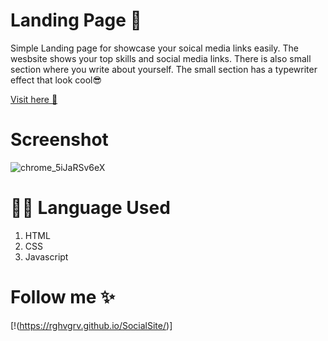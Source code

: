 # Landing Page 🛬
Simple Landing page for showcase your soical media links easily. The wesbsite shows your top skills and social media links. There is also small section where you write about yourself.
The small section has a typewriter effect that look cool😎

[Visit here 🚀](https://rghvgrv.github.io/ProfileCard/)

# Screenshot

![chrome_5iJaRSv6eX](https://i.ibb.co/ChMRYfN/Screenshot-2021-12-02-000909.png)




# 👩‍💻 Language Used 
1. HTML
2. CSS
3. Javascript 

# Follow me ✨
[!(https://rghvgrv.github.io/SocialSite/)]
